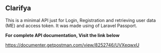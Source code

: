 

## Clarifya

This is a minimal API just for Login, Registration and retrieving user data (ME) and access token. It was made using of Laravel Passport.

<b>For complete API documentation, Visit the link below</b>

https://documenter.getpostman.com/view/8252746/UVXeqwxU

